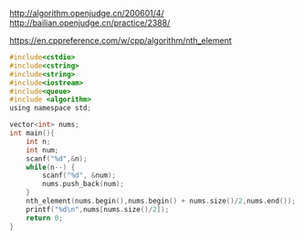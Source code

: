 http://algorithm.openjudge.cn/200601/4/
http://bailian.openjudge.cn/practice/2388/

https://en.cppreference.com/w/cpp/algorithm/nth_element



```c
#include<cstdio>
#include<cstring>
#include<string>
#include<iostream>
#include<queue>
#include <algorithm>
using namespace std;

vector<int> nums;
int main(){
    int n;
    int num;
    scanf("%d",&n);
    while(n--) {
        scanf("%d", &num);
        nums.push_back(num);
    }
    nth_element(nums.begin(),nums.begin() + nums.size()/2,nums.end());
    printf("%d\n",nums[nums.size()/2]);
    return 0;
}

```